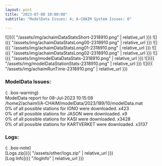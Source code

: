 ```yaml
---
layout: post
title: "2023-07-08 10:00:00"
subtitle: "ModelData Issues: 4; A-CHAIM System Issues: 0"

---
```


![]({{ "/assets/img/achaimDataStatsShort-2318910.png" | relative_url }})
![]({{ "/assets/img/achaimDataStatsLong00-2318910.png" | relative_url }})
![]({{ "/assets/img/achaimDataStatsLong01-2318910.png" | relative_url }})
![]({{ "/assets/img/achaimDataStatsLong02-2318910.png" | relative_url }})
![]({{ "/assets/img/modelDataDataStats-2318910.png" | relative_url }})
![]({{ "/assets/img/modelDataStationStats-2318910.png" | relative_url }})
![]({{ "/assets/img/achaimRunTime-2318910.png" | relative_url }})


### ModelData Issues:  
  
{: .box-warning}  
 ModelData report for 08-Jul-2023 10:15:08   
 /home2/achaim1/A-CHAIM/modelData/2023/189/10/modelData.mat   
 0% of all possible stations for IONO were downloaded. x423   
 0% of all possible stations for JASON were downloaded. x9   
 0% of all possible stations for KASI were downloaded. x3428   
 0% of all possible stations for KARTVERKET were downloaded. x3137   
  


### Logs:  
  
{: .box-note}  
[Logs.zip]({{ "/assets/other/logs.zip" | relative_url }})  
[Log Info]({{ "/logInfo" | relative_url }})  
